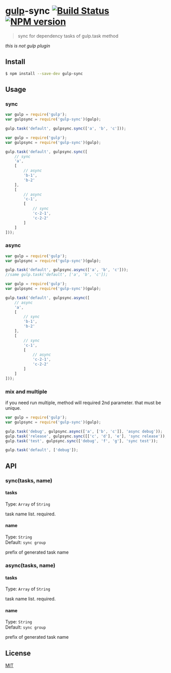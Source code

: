 # [gulp](http://gulpjs.com)-sync [![Build Status](https://travis-ci.org/kaminaly/gulp-sync.svg?branch=master)](https://travis-ci.org/kaminaly/gulp-sync) [![NPM version](https://badge.fury.io/js/gulp-sync.svg)](http://badge.fury.io/js/gulp-sync)
> sync for dependency tasks of gulp.task method

*this is not gulp plugin*


## Install

```bash
$ npm install --save-dev gulp-sync
```


## Usage

### sync
```js
var gulp = require('gulp');
var gulpsync = require('gulp-sync')(gulp);

gulp.task('default', gulpsync.sync(['a', 'b', 'c']));
```

```js
var gulp = require('gulp');
var gulpsync = require('gulp-sync')(gulp);

gulp.task('default', gulpsync.sync([
    // sync
    'a',
    [
        // async
        'b-1',
        'b-2'
    ],
    [
        // async
        'c-1',
        [
            // sync
            'c-2-1',
            'c-2-2'
        ]
    ]
]));
```

### async
```js
var gulp = require('gulp');
var gulpsync = require('gulp-sync')(gulp);

gulp.task('default', gulpsync.async(['a', 'b', 'c']));
//same gulp.task('default', ['a', 'b', 'c']);
```

```js
var gulp = require('gulp');
var gulpsync = require('gulp-sync')(gulp);

gulp.task('default', gulpsync.async([
    // async
    'a',
    [
        // sync
        'b-1',
        'b-2'
    ],
    [
        // sync
        'c-1',
        [
            // async
            'c-2-1',
            'c-2-2'
        ]
    ]
]));
```

### mix and multiple

if you need run multiple, method will required 2nd parameter. that must be unique.

```js
var gulp = require('gulp');
var gulpsync = require('gulp-sync')(gulp);

gulp.task('debug', gulpsync.async(['a', ['b', 'c']], 'async debug'));
gulp.task('release', gulpsync.sync([['c', 'd'], 'e'], 'sync release'));
gulp.task('test', gulpsync.sync(['debug', 'f', 'g'], 'sync test'));

gulp.task('default', ['debug']);
```

## API

### sync(tasks, name)

#### tasks

Type: `Array` of `String`

task name list.
required.


#### name

Type: `String`  
Default: `sync group`

prefix of generated task name


### async(tasks, name)

#### tasks

Type: `Array` of `String`

task name list.
required.


#### name

Type: `String`  
Default: `sync group`

prefix of generated task name


## License

[MIT](http://opensource.org/licenses/MIT)
